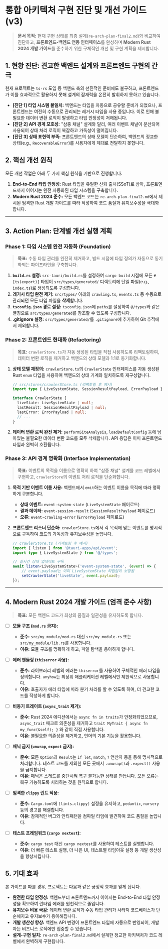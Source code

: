 # 통합 아키텍처 구현 진단 및 개선 가이드 (v3)

> **문서 목적:** 현재 구현 상태를 최종 설계(`re-arch-plan-final2.md`)와 비교하여 진단하고, **프론트엔드-백엔드 연동 인터페이스**를 완성하며 **Modern Rust 2024 개발 가이드**를 준수하기 위한 구체적인 개선 및 구현 계획을 제시합니다.

## 1. 현황 진단: 견고한 백엔드 설계와 프론트엔드 구현의 간극

현재 프로젝트는 `ts-rs` 도입 등 백엔드 측의 선진적인 준비에도 불구하고, 프론트엔드가 이를 효과적으로 활용하지 못해 설계의 잠재력을 온전히 발휘하지 못하고 있습니다.

- **[진단 1] 타입 시스템 불일치:** 백엔드는 타입을 자동으로 공유할 준비가 되었으나, 프론트엔드는 여전히 수동으로 관리되는 레거시 타입을 사용 중입니다. 이로 인해 불필요한 데이터 변환 로직이 발생하고 타입 안정성이 저해됩니다.
- **[진단 2] API 경계 모호성:** "삼중 채널" 설계와 달리, 여러 이벤트 채널이 분산되어 사용되어 상태 처리 로직이 복잡하고 가독성이 떨어집니다.
- **[진단 3] 상태 표현력 부족:** 프론트엔드의 상태 모델이 단순하여, 백엔드의 정교한 상태(e.g., `RecoverableError`)를 사용자에게 제대로 전달하지 못합니다.

## 2. 핵심 개선 원칙

모든 개선 작업은 아래 두 가지 핵심 원칙을 기반으로 진행합니다.

1.  **End-to-End 타입 안정성:** Rust 타입을 유일한 신뢰 출처(SSoT)로 삼아, 프론트엔드까지 이어지는 완전 자동화된 타입 시스템을 구축합니다.
2.  **Modern Rust 2024 준수:** 모든 백엔드 코드는 `re-arch-plan-final2.md`에서 제시된 엄격한 Rust 개발 가이드를 따라 작성하여 코드 품질과 유지보수성을 극대화합니다.

---

## 3. Action Plan: 단계별 개선 실행 계획

### Phase 1: 타입 시스템 완전 자동화 (Foundation)

> **목표:** 수동 타입 관리를 완전히 제거하고, 빌드 시점에 타입 정의가 자동으로 동기화되는 파이프라인을 구축합니다.

1.  **`build.rs` 설정:** `src-tauri/build.rs`를 설정하여 `cargo build` 시점에 모든 `#[ts(export)]` 타입이 `src/types/generated/` 디렉토리에 단일 파일(e.g., `index.ts`)로 생성되도록 구성합니다.
2.  **레거시 타입 완전 제거:** `src/types/` 아래의 `crawling.ts`, `events.ts` 등 수동으로 관리되던 모든 타입 파일을 **삭제**합니다.
3.  **`tsconfig.json` 경로 설정:** `tsconfig.json`에 `paths`를 설정하여 `@/types`와 같은 별칭으로 `src/types/generated`를 참조할 수 있도록 구성합니다.
4.  **.gitignore 설정:** `src/types/generated/`를 `.gitignore`에 추가하여 Git 추적에서 제외합니다.

### Phase 2: 프론트엔드 현대화 (Refactoring)

> **목표:** `crawlerStore.ts`가 자동 생성된 타입을 직접 사용하도록 리팩토링하여, 데이터 변환 로직을 제거하고 백엔드의 상태 모델과 1:1로 동기화합니다.

1.  **상태 모델 재정의:** `crawlerStore.ts`의 `CrawlerState` 인터페이스를 자동 생성된 Rust `enum` 타입을 사용하여 백엔드의 상태 기계와 일치하도록 재구성합니다.

    ```typescript
    // src/stores/crawlerStore.ts (리팩토링 후 예시)
    import type { LiveSystemState, SessionResultPayload, ErrorPayload } from '@/types'; // 자동 생성 타입 Import

    interface CrawlerState {
      liveState: LiveSystemState | null;
      lastResult: SessionResultPayload | null;
      lastError: ErrorPayload | null;
      // ...
    }
    ```

2.  **데이터 변환 로직 완전 제거:** `performSiteAnalysis`, `loadDefaultConfig` 등에 남아있는 불필요한 데이터 변환 코드를 모두 삭제합니다. API 응답은 이미 프론트엔드 타입과 완벽히 호환됩니다.

### Phase 3: API 경계 명확화 (Interface Implementation)

> **목표:** 이벤트의 목적을 이름으로 명확히 하여 "삼중 채널" 설계를 코드 레벨에서 구현하고, `crawlerStore`의 이벤트 처리 로직을 단순화합니다.

1.  **목적 기반 이벤트 이름 사용:** 백엔드에서 `emit`하는 이벤트 이름을 목적에 따라 명확하게 구분합니다.
    - **상태 이벤트:** `event-system-state` (`LiveSystemState` 페이로드)
    - **결과 데이터:** `event-session-result` (`SessionResultPayload` 페이로드)
    - **오류:** `event-crawling-error` (`ErrorPayload` 페이로드)

2.  **프론트엔드 리스너 단순화:** `crawlerStore.ts`에서 각 목적에 맞는 이벤트를 명시적으로 구독하여 코드의 가독성과 유지보수성을 높입니다.

    ```typescript
    // crawlerStore.ts (리팩토링 후 예시)
    import { listen } from '@tauri-apps/api/event';
    import type { LiveSystemState } from '@/types';

    // 실시간 상태 업데이트 구독
    await listen<LiveSystemState>('event-system-state', (event) => {
        // event.payload는 이미 LiveSystemState 타입임이 보장됨
        setCrawlerState('liveState', event.payload);
    });
    ```

---

## 4. Modern Rust 2024 개발 가이드 (엄격 준수 사항)

> **목표:** 모든 백엔드 코드가 최상의 품질과 일관성을 유지하도록 합니다.

-   [ ] **모듈 구조 (`mod.rs` 금지):**
    -   **준수:** `src/my_module/mod.rs` 대신 `src/my_module.rs` 또는 `src/my_module/lib.rs`를 사용합니다.
    -   **이유:** 모듈 구조를 명확하게 하고, 파일 탐색을 용이하게 합니다.

-   [ ] **에러 핸들링 (`thiserror` 사용):**
    -   **준수:** 라이브러리 레벨의 에러는 `thiserror`를 사용하여 구체적인 에러 타입을 정의합니다. `anyhow`는 최상위 애플리케이션 레벨에서만 제한적으로 사용합니다.
    -   **이유:** 호출자가 에러 타입에 따라 분기 처리를 할 수 있도록 하여, 더 견고한 코드를 작성하게 합니다.

-   [ ] **비동기 트레이트 (`async_trait` 제거):**
    -   **준수:** Rust 2024 에디션에서는 `async fn in traits`가 안정화되었으므로, `async_trait` 매크로 의존성을 제거하고 `trait MyTrait { async fn my_func(&self); }` 와 같이 직접 사용합니다.
    -   **이유:** 불필요한 의존성을 제거하고, 언어의 기본 기능을 활용합니다.

-   [ ] **패닉 금지 (`unwrap`, `expect` 금지):**
    -   **준수:** 모든 `Option`과 `Result`는 `if let`, `match`, `?` 연산자 등을 통해 명시적으로 처리합니다. 테스트 코드를 제외한 모든 곳에서 `.unwrap()`과 `.expect()` 사용을 금지합니다.
    -   **이유:** 패닉은 스레드를 중단시켜 복구 불가능한 상태를 만듭니다. 모든 오류는 복구 가능하도록 처리하는 것을 원칙으로 합니다.

-   [ ] **엄격한 `clippy` 린트 적용:**
    -   **준수:** `Cargo.toml`에 `[lints.clippy]` 설정을 유지하고, `pedantic`, `nursery` 등의 경고를 해결합니다.
    -   **이유:** 잠재적인 버그와 안티패턴을 컴파일 타임에 발견하여 코드 품질을 높입니다.

-   [ ] **테스트 프레임워크 (`cargo nextest`):**
    -   **준수:** `cargo test` 대신 `cargo nextest`를 사용하여 테스트를 실행합니다.
    -   **이유:** 더 빠른 테스트 실행, 더 나은 UI, 테스트별 타임아웃 설정 등 개발 생산성을 향상시킵니다.

## 5. 기대 효과

본 가이드를 따를 경우, 프로젝트는 다음과 같은 긍정적 효과를 얻게 됩니다.

-   **완전한 타입 안정성:** 백엔드부터 프론트엔드까지 이어지는 End-to-End 타입 안정성을 확보하여 런타임 에러를 원천적으로 줄입니다.
-   **유지보수 비용 극감:** 데이터 변환 로직과 수동 타입 관리가 사라져 코드베이스가 단순해지고 유지보수가 용이해집니다.
-   **개발 생산성 향상:** 백엔드 API 변경이 프론트엔드 타입에 자동으로 반영되어, 개발자는 비즈니스 로직에만 집중할 수 있습니다.
-   **설계-구현 일치:** `re-arch-plan-final2.md`에서 설계한 정교한 아키텍처가 코드 레벨에서 완벽하게 구현됩니다.
